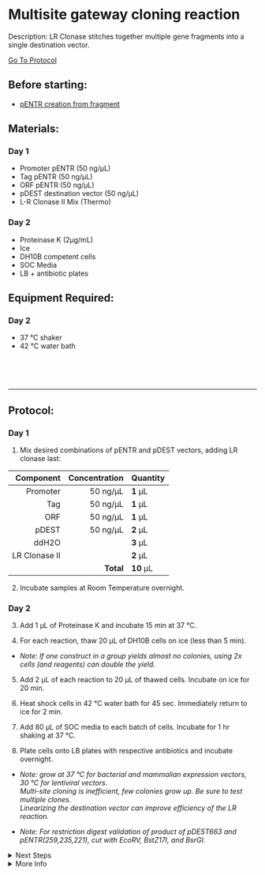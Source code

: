 Multisite gateway cloning reaction 
================================================================================
Description: LR Clonase stitches together multiple gene fragments into a single destination vector.

[Go To Protocol](#protocol)

Before starting:
--------------------------------------------------------------------------------
* [pENTR creation from fragment](./pDONR-BP-reaction.md)

Materials:
--------------------------------------------------------------------------------
### Day 1
  * Promoter pENTR (50 ng/µL)
  * Tag pENTR (50 ng/µL)
  * ORF pENTR (50 ng/µL)
  * pDEST destination vector (50 ng/µL)
  * L-R Clonase II Mix (Thermo)

### Day 2
  * Proteinase K (2µg/mL)
  * Ice
  * DH10B competent cells
  * SOC Media
  * LB + antibiotic plates

Equipment Required:
--------------------------------------------------------------------------------
### Day 2

  * 37 °C shaker
  * 42 °C water bath

<br/>

<br/>

<br/>

<!-- Use <br/> to go to next page -->
___
Protocol:
--------------------------------------------------------------------------------
### Day 1
1. Mix desired combinations of pENTR and pDEST vectors, adding LR clonase last:

  | Component | Concentration | Quantity | 
  | ---------: | ---------: | :---------- |
  | Promoter | 50 ng/µL | **1**  µL |
  | Tag | 50 ng/µL | **1**  µL |
  | ORF | 50 ng/µL | **1**  µL |
  | pDEST | 50 ng/µL | **2**  µL |
  | ddH2O || **3**  µL |
  | LR Clonase II|| **2**  µL |
  || **Total** | **10** µL |
              
 2. Incubate samples at Room Temperature overnight.

### Day 2

3. Add 1 µL of Proteinase K and incubate 15 min at 37 °C.

4. For each reaction, thaw 20 µL of DH10B cells on ice (less than 5 min).
 * _Note: If one construct in a group yields almost no colonies, using 2x cells (and reagents) can double the yield._

5. Add 2 µL of each reaction to 20 µL of thawed cells. Incubate on ice for 20 min.

6. Heat shock cells in 42 °C water bath for 45 sec. Immediately return to ice for 2 min.

7. Add 80 µL of SOC media to each batch of cells. Incubate for 1 hr shaking at 37 °C.

8. Plate cells onto LB plates with respective antibiotics and incubate overnight.
 * _Note: grow at 37 °C for bacterial and mammalian expression vectors, 30 °C for lentiviral vectors._<br/>_Multi-site cloning is inefficient, few colonies grow up. Be sure to test multiple clones._</br>_Linearizing the destination vector can improve efficiency of the LR reaction._
 
 * _Note: For restriction digest validation of product of pDEST663 and pENTR(259,235,221), cut with EcoRV, BstZ17I, and BsrGI._

<details>
  <summary>Next Steps</summary>
  
</p> <a href="../General/Note-On-Minipreps.md">
GeneJet Plasmid Miniprep</a>

</p> <a href="../General/Restriction-Digest.md">
Restriction Digest </a>

</p> <a href="https://www.sigmaaldrich.com/content/dam/sigma-aldrich/docs/Sigma/Bulletin/2/na0200bul.pdf">
GenElute HP MidiPrep</a>

</details>

<details>
  <summary>More Info</summary>
  
  <a href="https://www.thermofisher.com/us/en/home/life-science/cloning/gateway-cloning/multisite-gateway-technology.html">
Thermo Website</a>  

</details>
